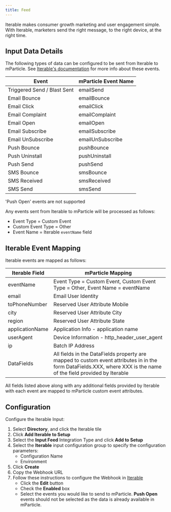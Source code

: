 ```yaml
---
title: Feed
---
```


Iterable makes consumer growth marketing and user engagement simple. With Iterable, marketers send the right message, to the right device, at the right time.

## Input Data Details

The following types of data can be configured to be sent from Iterable to mParticle. See [Iterable's documentation](https://support.iterable.com/hc/en-us/articles/208013936) for more info about these events.

| Event | mParticle Event Name  |
| ---------------|-------------|
| Triggered Send / Blast Sent | emailSend | 
| Email Bounce | emailBounce |
| Email Click | emailClick |
| Email Complaint | emailComplaint |
| Email Open | emailOpen |
| Email Subscribe | emailSubscribe |
| Email UnSubscribe | emailUnSubscribe |
| Push Bounce | pushBounce |
| Push Uninstall | pushUninstall |
| Push Send | pushSend |
| SMS Bounce | smsBounce |
| SMS Received | smsReceived |
| SMS Send | smsSend |

'Push Open' events are not supported

Any events sent from Iterable to mParticle will be processed as follows:

* Event Type = Custom Event
* Custom Event Type = Other
* Event Name = Iterable `eventName` field

## Iterable Event Mapping

Iterable events are mapped as follows:

Iterable Field | mParticle Mapping
|---|---|
eventName | Event Type = Custom Event, Custom Event Type = Other, Event Name = eventName
email | Email User Identity
toPhoneNumber | Reserved User Attribute Mobile
city | Reserved User Attribute City
region | Reserved User Attribute State
applicationName | Application Info - application name
userAgent | Device Information - http_header_user_agent
ip | Batch IP Address
DataFields | All fields in the DataFields property are mapped to custom event attributes in in the form DataFields.XXX, where XXX is the name of the field provided by Iterable

<aside>All fields listed above along with any additional fields provided by Iterable with each event are mapped to mParticle custom event attributes.</aside>

## Configuration

Configure the Iterable Input: 

1.  Select **Directory**, and click the Iterable tile
2.  Click **Add Iterable to Setup**
3.  Select the **Input Feed** Integration Type and click **Add to Setup**
4.  Select the **Iterable** input configuration group to specify the configuration parameters:
    * Configuration Name
    * Environment
5.  Click **Create**
6.  Copy the Webhook URL
7.  Follow these instructions to configure the Webhook in [Iterable](http://support.iterable.com/hc/en-us/articles/208013936-System-Webhooks)
    * Click the **Edit** button
    * Check the **Enabled** box
    * Select the events you would like to send to mParticle.  **Push Open** events should not be selected as the data is already available in mParticle.
